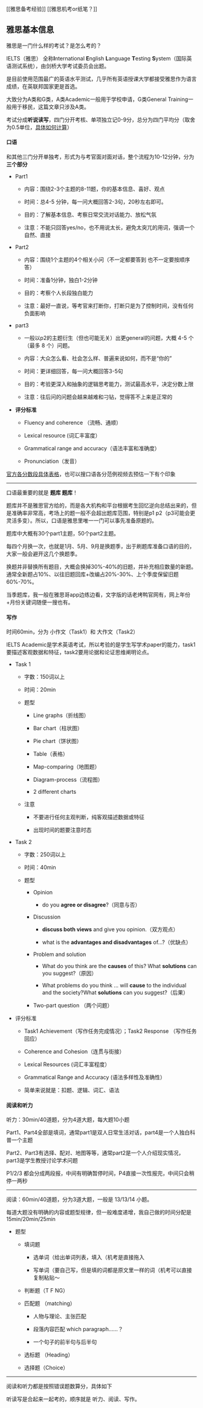 [[雅思备考经验]]
[[雅思机考or纸笔？]]

## 雅思基本信息

雅思是一门什么样的考试？是怎么考的？

IELTS（雅思） 全称**I**nternational **E**nglish **L**anguage **T**esting **S**ystem（国际英语测试系统），由剑桥大学考试委员会出题。

是目前使用范围最广的英语水平测试，几乎所有英语授课大学都接受雅思作为语言成绩，在英联邦国家更是首选。

大致分为A类和G类，A类Academic一般用于学校申请，G类General Training一般用于移民，这篇文章只涉及A类。

考试分成**听说读写**，四门分开考核、单项独立记0-9分，总分为四门平均分（取舍为0.5单位，[具体如何计算](https://smart-trbritishcouncil1940.db.em2.oraclecloudapps.com/apex/f?p=30355565%3A900%3A%3A%3ANO%3A%3A%3A)）

#### 口语

和其他三门分开单独考，形式为与考官面对面对话，整个流程为10-12分钟，分为**三个部分**

-   Part1
    
    -   内容：围绕2-3个主题的8-11题，你的基本信息、喜好、观点
    -   时间：总4-5 分钟，每一问大概回答2-3句，20秒左右即可。
        
    -   目的：了解基本信息、考察日常交流对话能力、放松气氛
        
    -   注意：不能只回答yes/no，也不用说太长，避免太突兀的用词，强调一个自然、直接
        
-   Part2
    
    -   内容：围绕1个主题的4个相关小问（不一定都要答到 也不一定要按顺序答）
        
    -   时间：准备1分钟，独白1-2分钟
        
    -   目的：考察个人长段独白能力
        
    -   注意：最好一直说，等考官来打断你，打断只是为了控制时间，没有任何负面影响
        
-   part3
    
    -   一般以p2的主题衍生（但也可能无关）出更general的问题，大概 4-5 个（最多 8 个）问题。
        
    -   内容：大众怎么看、社会怎么样、普遍来说如何，而不是“你的”
        
    -   时间：更详细回答，每一问大概回答3-5句
        
    -   目的：考验更深入和抽象的逻辑思考能力，测试最高水平，决定分数上限
        
    -   注意：往后问的问题会越来越难和刁钻，觉得答不上来是正常的
        

-   **评分标准**
    
    -   Fluency and coherence （流畅、通顺）
        
    
    -   Lexical resource (词汇丰富度）
        
    
    -   Grammatical range and accuracy（语法丰富和准确度）
        
    
    -   Pronunciation（发音）
        

[官方各分数段具体表格](https://www.chinaielts.org/pdf/UOBDs_SpeakingFinal.pdf)，也可以搜口语各分范例视频去预估一下有个印象

---

口语最重要的就是 **题库 题库**！

题库并不是雅思官方给的，而是各大机构和平台根据考生回忆逆向总结出来的，但是准确率非常高，考场上的题一般不会超出题库范围，特别是p1 p2（p3可能会更灵活多变）。所以，口语是雅思里唯一一门可以事先准备原题的。

题库中大概有30个part1主题，50个part2主题。

每四个月换一次，也就是1月、5月、9月是换题季，出于刷题库准备口语的目的，大家一般会避开这几个换题季。

换题并非替换所有题目，大概会换掉30%-40%的旧题，并补充相应数量的新题。通常全新题占10%、以往旧题回库+改编占20%-30%、上个季度保留旧题60%-70%。

当季题库，我一般在雅思哥app边练边看，文字版的话老烤鸭官网有，网上年份+月份关键词随便一搜也有。

#### 写作

时间60min，分为 小作文（Task1）和 大作文（Task2）

IELTS Academic是学术英语考试，所以考验的是学生写学术paper的能力，task1要描述客观数据和特征，task2要用论据和论证思维阐明论点。

-   Task 1
    
    -   字数：150词以上
        
    -   时间：20min
        
    -   题型
        
        -   Line graphs（折线图）
            
        -   Bar chart（柱状图）
            
        -   Pie chart（饼状图）
            
        -   Table（表格）
            
        -   Map-comparing（地图题）
            
        -   Diagram-process（流程图）
            
        -   2 different charts
            
    -   注意
        
        -   不要进行任何主观判断，纯客观描述数据或特征
            
        -   出现时间的题要注意时态
            

-   Task 2
    
    -   字数：250词以上
        
    -   时间：40min
        
    -   题型
        
        -   Opinion
            
            -   do you **agree or disagree**?（同意与否）
                
        -   Discussion
            
            -   **discuss both views** and give you opinion.（双方观点）
                
            -   what is the **advantages and disadvantages** of...?（优缺点）
                
        -   Problem and solution
            
            -   What do you think are the **causes** of this? What **solutions** can you suggest?（原因）
                
            -   What problems do you think ... will **cause** to the individual and the society?What **solutions** can you suggest?（后果）
                
        -   Two-part question （两个问题）
            

-   评分标准
    
    -   Task1 Achievement（写作任务完成情况）；Task2 Response （写作任务回应）
        
    -   Coherence and Cohesion（连贯与街接）
        
    -   Lexical Resources (词汇丰富程度）
        
    -   Grammatical Range and Accuracy (语法多样性及准确性）
        
    -   简单来说就是：扣题、逻辑、词汇、语法
        
    

#### 阅读和听力

听力：30min/40道题，分为4道大题，每大题10小题

Part1、Part4全部是填词，通常part1是双人日常生活对话，part4是一个人独白科普一个主题

Part2、Part3有选择、配对、地图等等，通常part2是一个人介绍现实情况，part3是学生教授讨论学术问题

P1/2/3 都会分成两段报，中间有明确暂停时间，P4直接一次性报完，中间只会稍停一两秒

---

阅读：60min/40道题，分为3道大题，一般是 13/13/14 小题。

每道大题没有明确的内容或题型规律，但一般难度递增，我自己做的时间分配是 15min/20min/25min

-   题型
    
    -   填词题
        
        -   选单词（给出单词列表，填入（机考是直接拖入
            
        -   写单词（要自己写，但是填的词都是原文里一样的词（机考可以直接复制粘贴～
            
    -   判断题（T F NG）
        
    -   匹配题 （matching）
        
        -   人物与理论、主张匹配
            
        -   段落内容匹配 which paragraph……？
            
        -   一个句子的前半句与后半句
            
    -   选标题 （Heading）
        
    -   选择题（Choice）
        

---

阅读和听力都是按照错误题数算分，具体如下

听读写是合起来一起考的，顺序就是 听力、阅读、写作。
